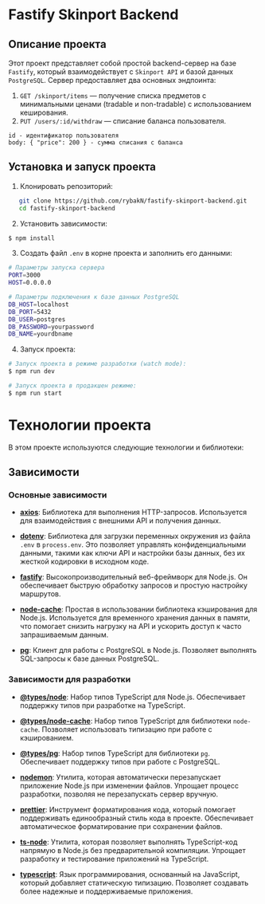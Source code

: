 # Fastify Skinport Backend

## Описание проекта
Этот проект представляет собой простой backend-сервер на базе `Fastify`, который взаимодействует с `Skinport API` и базой данных `PostgreSQL`. Сервер предоставляет два основных эндпоинта:

1. `GET /skinport/items` — получение списка предметов с минимальными ценами (tradable и non-tradable) с использованием кеширования.
2. `PUT /users/:id/withdraw` — списание баланса пользователя.
```
id - идентификатор пользователя
body: { "price": 200 } - сумма списания с баланса
```
## Установка и запуск проекта
1. Клонировать репозиторий:
```bash
   git clone https://github.com/rybakN/fastify-skinport-backend.git
   cd fastify-skinport-backend
```
2. Установить зависимости:
```bash
$ npm install
```
3. Создать файл `.env` в корне проекта и заполнить его данными:
```bash
# Параметры запуска сервера
PORT=3000
HOST=0.0.0.0

# Параметры подключения к базе данных PostgreSQL
DB_HOST=localhost
DB_PORT=5432
DB_USER=postgres
DB_PASSWORD=yourpassword
DB_NAME=yourdbname
```
4. Запуск проекта:
```bash
# Запуск проекта в режиме разработки (watch mode):
$ npm run dev

# Запуск проекта в продакшен режиме:
$ npm run start
```
# Технологии проекта

В этом проекте используются следующие технологии и библиотеки:

## Зависимости

### Основные зависимости

- **[axios](https://axios-http.com/)**: Библиотека для выполнения HTTP-запросов. Используется для взаимодействия с внешними API и получения данных.

- **[dotenv](https://github.com/motdotla/dotenv)**: Библиотека для загрузки переменных окружения из файла `.env` в `process.env`. Это позволяет управлять конфиденциальными данными, такими как ключи API и настройки базы данных, без их жесткой кодировки в исходном коде.

- **[fastify](https://www.fastify.io/)**: Высокопроизводительный веб-фреймворк для Node.js. Он обеспечивает быструю обработку запросов и простую настройку маршрутов.

- **[node-cache](https://github.com/node-cache/node-cache)**: Простая в использовании библиотека кэширования для Node.js. Используется для временного хранения данных в памяти, что помогает снизить нагрузку на API и ускорить доступ к часто запрашиваемым данным.

- **[pg](https://node-postgres.com/)**: Клиент для работы с PostgreSQL в Node.js. Позволяет выполнять SQL-запросы к базе данных PostgreSQL.

### Зависимости для разработки

- **[@types/node](https://www.npmjs.com/package/@types/node)**: Набор типов TypeScript для Node.js. Обеспечивает поддержку типов при разработке на TypeScript.

- **[@types/node-cache](https://www.npmjs.com/package/@types/node-cache)**: Набор типов TypeScript для библиотеки `node-cache`. Позволяет использовать типизацию при работе с кэшированием.

- **[@types/pg](https://www.npmjs.com/package/@types/pg)**: Набор типов TypeScript для библиотеки `pg`. Обеспечивает поддержку типов при работе с PostgreSQL.

- **[nodemon](https://nodemon.io/)**: Утилита, которая автоматически перезапускает приложение Node.js при изменении файлов. Упрощает процесс разработки, позволяя не перезапускать сервер вручную.

- **[prettier](https://prettier.io/)**: Инструмент форматирования кода, который помогает поддерживать единообразный стиль кода в проекте. Обеспечивает автоматическое форматирование при сохранении файлов.

- **[ts-node](https://typestrong.org/ts-node/)**: Утилита, которая позволяет выполнять TypeScript-код напрямую в Node.js без предварительной компиляции. Упрощает разработку и тестирование приложений на TypeScript.

- **[typescript](https://www.typescriptlang.org/)**: Язык программирования, основанный на JavaScript, который добавляет статическую типизацию. Позволяет создавать более надежные и поддерживаемые приложения.